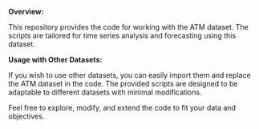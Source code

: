 $\textbf{Overview:}$

This repository provides the code for working with the ATM dataset. The scripts are tailored for time series analysis and forecasting using this dataset.

$\textbf{Usage with Other Datasets:}$

If you wish to use other datasets, you can easily import them and replace the ATM dataset in the code. The provided scripts are designed to be adaptable to different datasets with minimal modifications.

Feel free to explore, modify, and extend the code to fit your data and objectives.
